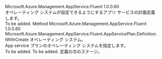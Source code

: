 <Type Name="IWithOperatingSystem" FullName="Microsoft.Azure.Management.AppService.Fluent.AppServicePlan.Definition.IWithOperatingSystem">
  <TypeSignature Language="C#" Value="public interface IWithOperatingSystem" />
  <TypeSignature Language="ILAsm" Value=".class public interface auto ansi abstract IWithOperatingSystem" />
  <TypeSignature Language="DocId" Value="T:Microsoft.Azure.Management.AppService.Fluent.AppServicePlan.Definition.IWithOperatingSystem" />
  <TypeSignature Language="VB.NET" Value="Public Interface IWithOperatingSystem" />
  <TypeSignature Language="F#" Value="type IWithOperatingSystem = interface" />
  <AssemblyInfo>
    <AssemblyName>Microsoft.Azure.Management.AppService.Fluent</AssemblyName>
    <AssemblyVersion>1.0.0.60</AssemblyVersion>
  </AssemblyInfo>
  <Interfaces />
  <Docs>
    <summary>
            オペレーティング システムが設定できるようにするアプリ サービスの計画定義します。
            </summary>
    <remarks>To be added.</remarks>
  </Docs>
  <Members>
    <Member MemberName="WithOperatingSystem">
      <MemberSignature Language="C#" Value="public Microsoft.Azure.Management.AppService.Fluent.AppServicePlan.Definition.IWithCreate WithOperatingSystem (Microsoft.Azure.Management.AppService.Fluent.OperatingSystem operatingSystem);" />
      <MemberSignature Language="ILAsm" Value=".method public hidebysig newslot virtual instance class Microsoft.Azure.Management.AppService.Fluent.AppServicePlan.Definition.IWithCreate WithOperatingSystem(valuetype Microsoft.Azure.Management.AppService.Fluent.OperatingSystem operatingSystem) cil managed" />
      <MemberSignature Language="DocId" Value="M:Microsoft.Azure.Management.AppService.Fluent.AppServicePlan.Definition.IWithOperatingSystem.WithOperatingSystem(Microsoft.Azure.Management.AppService.Fluent.OperatingSystem)" />
      <MemberSignature Language="F#" Value="abstract member WithOperatingSystem : Microsoft.Azure.Management.AppService.Fluent.OperatingSystem -&gt; Microsoft.Azure.Management.AppService.Fluent.AppServicePlan.Definition.IWithCreate" Usage="iWithOperatingSystem.WithOperatingSystem operatingSystem" />
      <MemberType>Method</MemberType>
      <AssemblyInfo>
        <AssemblyName>Microsoft.Azure.Management.AppService.Fluent</AssemblyName>
        <AssemblyVersion>1.0.0.60</AssemblyVersion>
      </AssemblyInfo>
      <ReturnValue>
        <ReturnType>Microsoft.Azure.Management.AppService.Fluent.AppServicePlan.Definition.IWithCreate</ReturnType>
      </ReturnValue>
      <Parameters>
        <Parameter Name="operatingSystem" Type="Microsoft.Azure.Management.AppService.Fluent.OperatingSystem" />
      </Parameters>
      <Docs>
        <param name="operatingSystem">オペレーティング システム。</param>
        <summary>
            App service プランのオペレーティング システムを指定します。
            </summary>
        <returns>To be added.</returns>
        <remarks>To be added.</remarks>
        <return>定義の次のステージ。</return>
      </Docs>
    </Member>
  </Members>
</Type>
